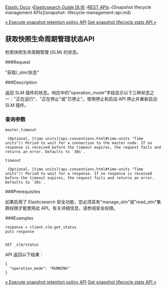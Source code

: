 

[Elastic Docs](/guide/) ›[Elasticsearch Guide [8.9]](index.md) ›[REST
APIs](rest-apis.md) ›[Snapshot lifecycle management APIs](snapshot-
lifecycle-management-api.md)

[« Execute snapshot retention policy API](slm-api-execute-retention.md) [Get
snapshot lifecycle stats API »](slm-api-get-stats.md)

## 获取快照生命周期管理状态API

检索快照生命周期管理 (SLM) 的状态。

###Request

"获取/_slm/状态"

###Description

返回 SLM 插件的状态。响应中的"operation_mode"字段显示以下三种状态之一："正在运行"、"正在停止"或"已停止"。使用停止和启动 API 停止并重新启动 SLM 插件。

### 查询参数

`master_timeout`

     (Optional, [time units](api-conventions.html#time-units "Time units")) Period to wait for a connection to the master node. If no response is received before the timeout expires, the request fails and returns an error. Defaults to `30s`. 
`timeout`

     (Optional, [time units](api-conventions.html#time-units "Time units")) Period to wait for a response. If no response is received before the timeout expires, the request fails and returns an error. Defaults to `30s`. 

###Prerequisites

如果启用了 Elasticsearch 安全功能，您必须具有"manage_slm"或"read_slm"集群权限才能使用此 API。有关详细信息，请参阅安全权限。

###Examples

    
    
    response = client.slm.get_status
    puts response
    
    
    GET _slm/status

API 返回以下结果：

    
    
    {
      "operation_mode": "RUNNING"
    }

[« Execute snapshot retention policy API](slm-api-execute-retention.md) [Get
snapshot lifecycle stats API »](slm-api-get-stats.md)
